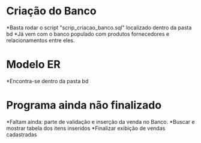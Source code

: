 # Criação do Banco
*Basta rodar o script "scrip_criacao_banco.sql" localizado dentro da pasta bd
*Já vem com o banco populado com produtos fornecedores e relacionamentos entre eles.

# Modelo ER
*Encontra-se dentro da pasta bd

# Programa ainda não finalizado
*Faltam ainda: parte de validação e inserção da venda no Banco.
*Buscar e mostrar tabela dos itens inseridos
*Finalizar exibição de vendas cadastradas
